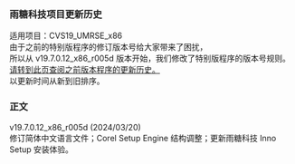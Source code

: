### 雨糖科技项目更新历史
适用项目：CVS19_UMRSE_x86<br>
由于之前的特别版程序的修订版本号给大家带来了困扰，<br>
所以从 v19.7.0.12_x86_r005d 版本开始，我们修改了特别版程序的版本号规则。<br>
[请转到此页查阅之前版本程序的更新历史。](https://github.com/RainCandyTech/RCProject_UpdateHistory/blob/main/CVS19_KRMSE_Legacy.md)<br>
以更新时间从新到旧排序。
### 正文
v19.7.0.12_x86_r005d (2024/03/20)<br>
修订简体中文语言文件；Corel Setup Engine 结构调整；更新雨糖科技 Inno Setup 安装体验。
